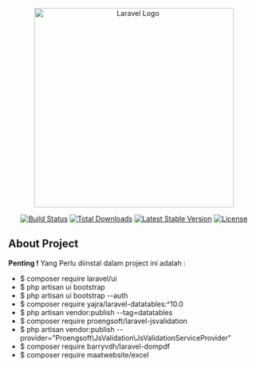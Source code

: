 <p align="center"><a href="https://laravel.com" target="_blank"><img src="https://raw.githubusercontent.com/laravel/art/master/logo-lockup/5%20SVG/2%20CMYK/1%20Full%20Color/laravel-logolockup-cmyk-red.svg" width="400" alt="Laravel Logo"></a></p>

<p align="center">
<a href="https://github.com/laravel/framework/actions"><img src="https://github.com/laravel/framework/workflows/tests/badge.svg" alt="Build Status"></a>
<a href="https://packagist.org/packages/laravel/framework"><img src="https://img.shields.io/packagist/dt/laravel/framework" alt="Total Downloads"></a>
<a href="https://packagist.org/packages/laravel/framework"><img src="https://img.shields.io/packagist/v/laravel/framework" alt="Latest Stable Version"></a>
<a href="https://packagist.org/packages/laravel/framework"><img src="https://img.shields.io/packagist/l/laravel/framework" alt="License"></a>
</p>

## About Project

<b>Penting !</b> Yang Perlu diinstal dalam project ini adalah :

- $ composer require laravel/ui
- $ php artisan ui bootstrap
- $ php artisan ui bootstrap --auth
- $ composer require yajra/laravel-datatables:^10.0
- $ php artisan vendor:publish --tag=datatables
- $ composer require proengsoft/laravel-jsvalidation
- $ php artisan vendor:publish --provider="Proengsoft\JsValidation\JsValidationServiceProvider"
- $ composer require barryvdh/laravel-dompdf
- $ composer require maatwebsite/excel



